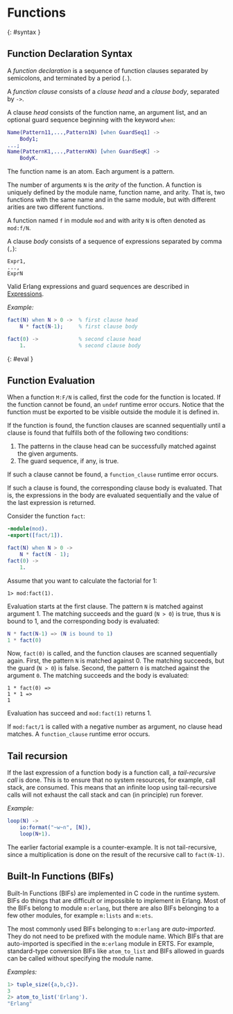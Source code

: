 <!--
%CopyrightBegin%

SPDX-License-Identifier: Apache-2.0

Copyright Ericsson AB 2023-2024. All Rights Reserved.

Licensed under the Apache License, Version 2.0 (the "License");
you may not use this file except in compliance with the License.
You may obtain a copy of the License at

    http://www.apache.org/licenses/LICENSE-2.0

Unless required by applicable law or agreed to in writing, software
distributed under the License is distributed on an "AS IS" BASIS,
WITHOUT WARRANTIES OR CONDITIONS OF ANY KIND, either express or implied.
See the License for the specific language governing permissions and
limitations under the License.

%CopyrightEnd%
-->
# Functions

[](){: #syntax }

## Function Declaration Syntax

A _function declaration_ is a sequence of function clauses separated by
semicolons, and terminated by a period (`.`).

A _function clause_ consists of a _clause head_ and a _clause body_, separated by
`->`.

A clause _head_ consists of the function name, an argument list, and an optional
guard sequence beginning with the keyword `when`:

```erlang
Name(Pattern11,...,Pattern1N) [when GuardSeq1] ->
    Body1;
...;
Name(PatternK1,...,PatternKN) [when GuardSeqK] ->
    BodyK.
```

The function name is an atom. Each argument is a pattern.

The number of arguments `N` is the _arity_ of the function. A function is
uniquely defined by the module name, function name, and arity. That is, two
functions with the same name and in the same module, but with different arities
are two different functions.

A function named `f` in module `mod` and with arity `N` is often denoted as
`mod:f/N`.

A clause _body_ consists of a sequence of expressions separated by comma (`,`):

```text
Expr1,
...,
ExprN
```

Valid Erlang expressions and guard sequences are described in
[Expressions](expressions.md).

_Example:_

```erlang
fact(N) when N > 0 ->  % first clause head
    N * fact(N-1);     % first clause body

fact(0) ->             % second clause head
    1.                 % second clause body
```

[](){: #eval }

## Function Evaluation

When a function `M:F/N` is called, first the code for the function is located.
If the function cannot be found, an `undef` runtime error occurs. Notice that
the function must be exported to be visible outside the module it is defined in.

If the function is found, the function clauses are scanned sequentially until a
clause is found that fulfills both of the following two conditions:

1. The patterns in the clause head can be successfully matched against the given
   arguments.
1. The guard sequence, if any, is true.

If such a clause cannot be found, a `function_clause` runtime error occurs.

If such a clause is found, the corresponding clause body is evaluated. That is,
the expressions in the body are evaluated sequentially and the value of the last
expression is returned.

Consider the function `fact`:

```erlang
-module(mod).
-export([fact/1]).

fact(N) when N > 0 ->
    N * fact(N - 1);
fact(0) ->
    1.
```

Assume that you want to calculate the factorial for 1:

```text
1> mod:fact(1).
```

Evaluation starts at the first clause. The pattern `N` is matched against
argument 1. The matching succeeds and the guard (`N > 0`) is true, thus `N` is
bound to 1, and the corresponding body is evaluated:

```erlang
N * fact(N-1) => (N is bound to 1)
1 * fact(0)
```

Now, `fact(0)` is called, and the function clauses are scanned
sequentially again. First, the pattern `N` is matched against 0. The
matching succeeds, but the guard (`N > 0`) is false. Second, the
pattern `0` is matched against the argument `0`. The matching succeeds
and the body is evaluated:

```text
1 * fact(0) =>
1 * 1 =>
1
```

Evaluation has succeed and `mod:fact(1)` returns 1.

If `mod:fact/1` is called with a negative number as argument, no clause head
matches. A `function_clause` runtime error occurs.

## Tail recursion

If the last expression of a function body is a function call, a
_tail-recursive call_ is done. This is to ensure that no system
resources, for example, call stack, are consumed. This means that an
infinite loop using tail-recursive calls will not exhaust the call
stack and can (in principle) run forever.

_Example:_

```erlang
loop(N) ->
    io:format("~w~n", [N]),
    loop(N+1).
```

The earlier factorial example is a counter-example. It is not
tail-recursive, since a multiplication is done on the result of the recursive
call to `fact(N-1)`.

## Built-In Functions (BIFs)

Built-In Functions (BIFs) are implemented in C code in the runtime
system. BIFs do things that are difficult or impossible to implement
in Erlang. Most of the BIFs belong to module `m:erlang`, but there
are also BIFs belonging to a few other modules, for example `m:lists`
and `m:ets`.

The most commonly used BIFs belonging to `m:erlang` are _auto-imported_. They do
not need to be prefixed with the module name. Which BIFs that are auto-imported
is specified in the `m:erlang` module in ERTS. For example, standard-type
conversion BIFs like `atom_to_list` and BIFs allowed in guards can be called
without specifying the module name.

_Examples:_

```erlang
1> tuple_size({a,b,c}).
3
2> atom_to_list('Erlang').
"Erlang"
```

